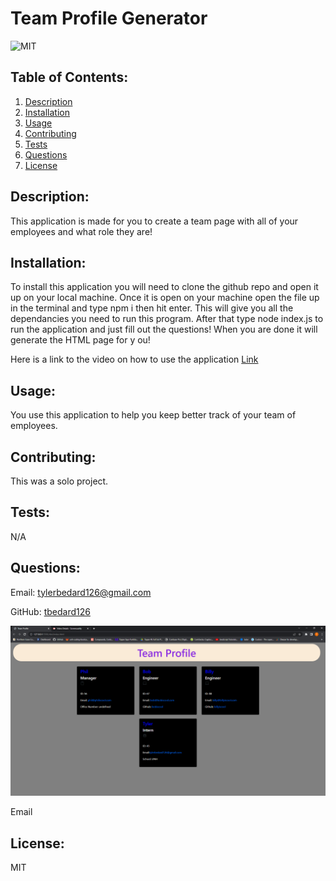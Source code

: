 # Team Profile Generator
  ![MIT](https://img.shields.io/badge/license-MIT-blue)

            
## Table of Contents:
1. [Description](#description)
2. [Installation](#installation)
3. [Usage](#usage)
4. [Contributing](#contributing)
5. [Tests](#tests)
6. [Questions](#questions)
7. [License](#license)

## Description:
This application is made for you to create a team page with all of your employees and what role they are!          


## Installation:
To install this application you will need to clone the github repo and open it up on your local machine. Once it is open on your machine open the file up in the terminal and type npm i then hit enter. This will give you all the dependancies you need to run this program. After that type node index.js to run the application and just fill out the questions!  When you are done it will generate the HTML page for y ou!
            

 Here is a link to the video on how to use the application [Link](https://drive.google.com/file/d/17MV_GnO4AKNwm2Y57LGF-3MuIEwlEZoR/view)

## Usage:
You use this application to help you keep better track of your team of employees.
            
## Contributing:
This was a solo project.
            
## Tests:
N/A
    
## Questions:
Email: tylerbedard126@gmail.com


GitHub: 
[tbedard126](https://github.com/tbedard126)

![](./src/images/team-generator.png)

Email
## License:

  MIT
  
  
  